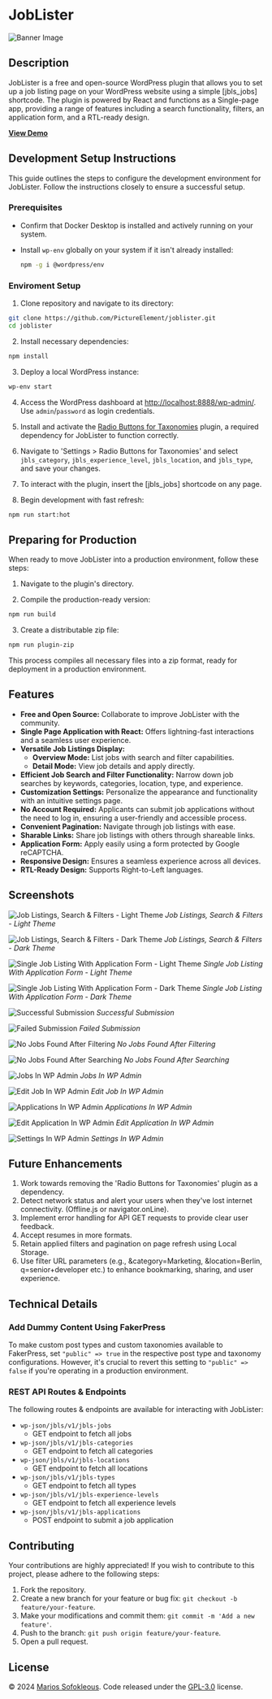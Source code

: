 # JobLister

![Banner Image](assets/banner-1544x500.jpg)

## Description

JobLister is a free and open-source WordPress plugin that allows you to set up a job listing page on your WordPress website using a simple [jbls_jobs] shortcode. The plugin is powered by React and functions as a Single-page app, providing a range of features including a search functionality, filters, an application form, and a RTL-ready design.

**[View Demo](https://joblister.msof.me/)**

## Development Setup Instructions

This guide outlines the steps to configure the development environment for JobLister. Follow the instructions closely to ensure a successful setup.

### Prerequisites

- Confirm that Docker Desktop is installed and actively running on your system.
- Install `wp-env` globally on your system if it isn't already installed:

  ```sh
  npm -g i @wordpress/env
  ```

### Enviroment Setup

1. Clone repository and navigate to its directory:

  ```sh
  git clone https://github.com/PictureElement/joblister.git
  cd joblister
  ```

2. Install necessary dependencies:

  ```sh
  npm install
  ```

3. Deploy a local WordPress instance:

  ```sh
  wp-env start
  ```

4. Access the WordPress dashboard at [http://localhost:8888/wp-admin/](http://localhost:8888/wp-admin/). Use `admin`/`password` as login credentials.

5. Install and activate the [Radio Buttons for Taxonomies](https://wordpress.org/plugins/radio-buttons-for-taxonomies/) plugin, a required dependency for JobLister to function correctly.

6. Navigate to 'Settings > Radio Buttons for Taxonomies' and select `jbls_category`, `jbls_experience_level`, `jbls_location`, and `jbls_type`, and save your changes.

7. To interact with the plugin, insert the [jbls_jobs] shortcode on any page.

8. Begin development with fast refresh:

  ```sh
  npm run start:hot
  ```

## Preparing for Production

When ready to move JobLister into a production environment, follow these steps:

1. Navigate to the plugin's directory.

2. Compile the production-ready version:

  ```sh
  npm run build
  ```

3. Create a distributable zip file:

  ```sh
  npm run plugin-zip
  ```

This process compiles all necessary files into a zip format, ready for deployment in a production environment.

## Features

* **Free and Open Source:** Collaborate to improve JobLister with the community.
* **Single Page Application with React:** Offers lightning-fast interactions and a seamless user experience.
* **Versatile Job Listings Display:**
  * **Overview Mode:** List jobs with search and filter capabilities.
  * **Detail Mode:** View job details and apply directly.
* **Efficient Job Search and Filter Functionality:** Narrow down job searches by keywords, categories, location, type, and experience.
* **Customization Settings:** Personalize the appearance and functionality with an intuitive settings page.
* **No Account Required:** Applicants can submit job applications without the need to log in, ensuring a user-friendly and accessible process.
* **Convenient Pagination:** Navigate through job listings with ease.
* **Sharable Links:** Share job listings with others through shareable links.
* **Application Form:** Apply easily using a form protected by Google reCAPTCHA.
* **Responsive Design:** Ensures a seamless experience across all devices.
* **RTL-Ready Design:** Supports Right-to-Left languages.

## Screenshots

![Job Listings, Search & Filters - Light Theme](assets/screenshot-1.png)
*Job Listings, Search & Filters - Light Theme*

![Job Listings, Search & Filters - Dark Theme](assets/screenshot-2.png)
*Job Listings, Search & Filters - Dark Theme*

![Single Job Listing With Application Form - Light Theme](assets/screenshot-3.png)
*Single Job Listing With Application Form - Light Theme*

![Single Job Listing With Application Form - Dark Theme](assets/screenshot-4.png)
*Single Job Listing With Application Form - Dark Theme*

![Successful Submission](assets/screenshot-5.png)
*Successful Submission*

![Failed Submission](assets/screenshot-6.png)
*Failed Submission*

![No Jobs Found After Filtering](assets/screenshot-7.png)
*No Jobs Found After Filtering*

![No Jobs Found After Searching](assets/screenshot-8.png)
*No Jobs Found After Searching*

![Jobs In WP Admin](assets/screenshot-9.png)
*Jobs In WP Admin*

![Edit Job In WP Admin](assets/screenshot-10.png)
*Edit Job In WP Admin*

![Applications In WP Admin](assets/screenshot-11.png)
*Applications In WP Admin*

![Edit Application In WP Admin](assets/screenshot-12.png)
*Edit Application In WP Admin*

![Settings In WP Admin](assets/screenshot-13.png)
*Settings In WP Admin*

## Future Enhancements

1. Work towards removing the 'Radio Buttons for Taxonomies' plugin as a dependency.
2. Detect network status and alert your users when they've lost internet connectivity. (Offline.js or navigator.onLine).
3. Implement error handling for API GET requests to provide clear user feedback.
4. Accept resumes in more formats.
5. Retain applied filters and pagination on page refresh using Local Storage.
6. Use filter URL parameters (e.g., &category=Marketing, &location=Berlin, q=senior+developer etc.) to enhance bookmarking, sharing, and user experience.

## Technical Details

### Add Dummy Content Using FakerPress

To make custom post types and custom taxonomies available to FakerPress, set `"public" => true` in the respective post type and taxonomy configurations. However, it's crucial to revert this setting to `"public" => false` if you're operating in a production environment.

### REST API Routes & Endpoints

The following routes & endpoints are available for interacting with JobLister:

* `wp-json/jbls/v1/jbls-jobs`
  * GET endpoint to fetch all jobs
* `wp-json/jbls/v1/jbls-categories`
  * GET endpoint to fetch all categories
* `wp-json/jbls/v1/jbls-locations`
  * GET endpoint to fetch all locations
* `wp-json/jbls/v1/jbls-types`
  * GET endpoint to fetch all types
* `wp-json/jbls/v1/jbls-experience-levels`
  * GET endpoint to fetch all experience levels
* `wp-json/jbls/v1/jbls-applications`
  * POST endpoint to submit a job application

## Contributing

Your contributions are highly appreciated! If you wish to contribute to this project, please adhere to the following steps:

1. Fork the repository.
2. Create a new branch for your feature or bug fix: `git checkout -b feature/your-feature`.
3. Make your modifications and commit them: `git commit -m 'Add a new feature'`.
4. Push to the branch: `git push origin feature/your-feature`.
5. Open a pull request.

## License

&copy; 2024 [Marios Sofokleous](https://www.msof.me/). Code released under the [GPL-3.0](LICENSE) license.
